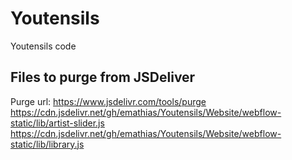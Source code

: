 # Youtensils
Youtensils code

## Files to purge from JSDeliver
Purge url: https://www.jsdelivr.com/tools/purge
https://cdn.jsdelivr.net/gh/emathias/Youtensils/Website/webflow-static/lib/artist-slider.js
https://cdn.jsdelivr.net/gh/emathias/Youtensils/Website/webflow-static/lib/library.js
